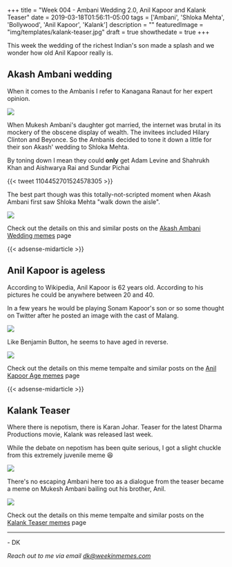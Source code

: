 +++
title = "Week 004 - Ambani Wedding 2.0, Anil Kapoor and Kalank Teaser"
date = 2019-03-18T01:56:11-05:00
tags = ['Ambani', 'Shloka Mehta', 'Bollywood', 'Anil Kapoor', 'Kalank']
description = ""
featuredImage = "img/templates/kalank-teaser.jpg"
draft = true
showthedate = true
+++

This week the wedding of the richest Indian's son made a splash and we wonder how old Anil Kapoor really is.
<!--more-->

## Akash Ambani wedding

When it comes to the Ambanis I refer to Kanagana Ranaut for her expert opinion.

![](img/templates/kangana-adalat-paisa.jpg)

When Mukesh Ambani's daughter got married, the internet was brutal in its mockery of the obscene display of wealth. The invitees included Hilary Clinton and Beyonce. So the Ambanis decided to tone it down a little for their son Akash' wedding to Shloka Mehta.

By toning down I mean they could **only** get Adam Levine and Shahrukh Khan and Aishwarya Rai and Sundar Pichai

{{< tweet 1104452701524578305 >}}

The best part though was this totally-not-scripted moment when Akash Ambani first saw Shloka Mehta "walk down the aisle".

![](img/templates/akash-ambani-wedding.gif)

Check out the details on this and similar posts on the [Akash Ambani Wedding memes](memes/akash-ambani-wedding#memes) page

{{< adsense-midarticle >}}

## Anil Kapoor is ageless

According to Wikipedia, Anil Kapoor is 62 years old. According to his pictures he could be anywhere between 20 and 40.

In a few years he would be playing Sonam Kapoor's son or so some thought on Twitter after he posted an image with the cast of Malang.

![](img/templates/anil-kapoor-malang.jpg)

Like Benjamin Button, he seems to have aged in reverse. 

![](img/anil-kapoor-age/anil-kapoor-age-ladywithflaws-younger.png)

Check out the details on this meme tempalte and similar posts on the [Anil Kapoor Age memes](memes/anil-kapoor-age#memes) page

{{< adsense-midarticle >}}

## Kalank Teaser

Where there is nepotism, there is Karan Johar. Teaser for the latest Dharma Productions movie, Kalank was released last week. 

While the debate on nepotism has been quite serious, I got a slight chuckle from this extremely juvenile meme :laughing:

![](img/kalank/kalank-nenepotism.png)

There's no escaping Ambani here too as a dialogue from the teaser became a meme on Mukesh Ambani bailing out his brother, Anil.

![](img/templates/kalank-teaser-varun-dhawan-rishte.png)

Check out the details on this meme tempalte and similar posts on the [Kalank Teaser memes](memes/kalank-teaser#memes) page

---
\- DK

*Reach out to me via email [dk@weekinmemes.com](mailto:dk@weekinmemes.com)*